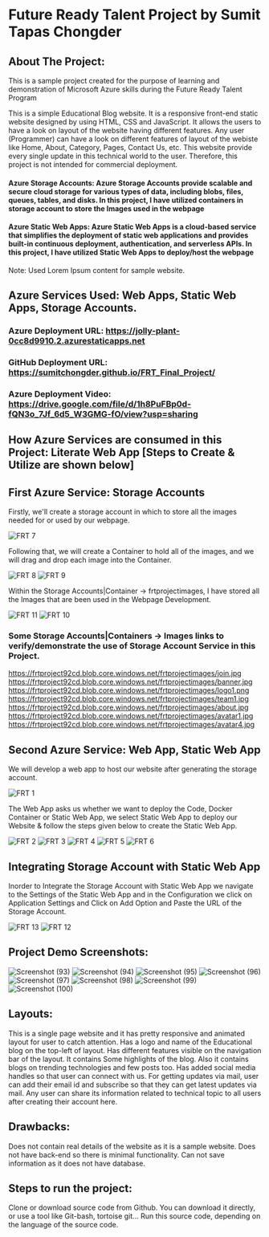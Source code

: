 # Future Ready Talent Project by Sumit Tapas Chongder

## About The Project:
 This is a sample project created for the purpose of learning and demonstration of Microsoft Azure skills during the Future Ready Talent Program

This is a simple Educational Blog website. It is a responsive front-end static website designed by using HTML, CSS and JavaScript. It allows the users to have a look on layout of the website having different features. Any user (Programmer) can have a look on different features of layout of the webiste like Home, About, Category, Pages, Contact Us, etc.
This website provide every single update in this technical world to the user. 
Therefore, this project is not intended for commercial deployment.
#### Azure Storage Accounts: Azure Storage Accounts provide scalable and secure cloud storage for various types of data, including blobs, files, queues, tables, and disks. In this project, I have utilized containers in storage account to store the Images used in the webpage
#### Azure Static Web Apps: Azure Static Web Apps is a cloud-based service that simplifies the deployment of static web applications and provides built-in continuous deployment, authentication, and serverless APIs. In this project, I have utilized Static Web Apps to deploy/host the webpage
Note: Used Lorem Ipsum content for sample website.

## Azure Services Used: Web Apps, Static Web Apps, Storage Accounts.
### Azure Deployment URL: https://jolly-plant-0cc8d9910.2.azurestaticapps.net
### GitHub Deployment URL: https://sumitchongder.github.io/FRT_Final_Project/
### Azure Deployment Video: https://drive.google.com/file/d/1h8PuFBp0d-fQN3o_7Jf_6d5_W3GMG-fO/view?usp=sharing 

## How Azure Services are consumed in this Project: Literate Web App [Steps to Create & Utilize are shown below]
## First Azure Service: Storage Accounts

Firstly, we'll create a storage account in which to store all the images needed for or used by our webpage.

![FRT 7](https://user-images.githubusercontent.com/77958774/227234439-178f62bf-8ca2-4eee-8e91-63bad58b288a.png)

Following that, we will create a Container to hold all of the images, and we will drag and drop each image into the Container.

![FRT 8](https://user-images.githubusercontent.com/77958774/227234636-c33e76d1-3492-4dc4-a0ec-d6bce18dedd8.png)
![FRT 9](https://user-images.githubusercontent.com/77958774/227234984-e30c60dc-c209-4bd8-8dbb-d99607f75676.png)

Within the Storage Accounts|Container -> frtprojectimages, I have stored all the Images that are been used in the Webpage Development.

![FRT 11](https://user-images.githubusercontent.com/77958774/227235138-24fa3100-45fa-4536-b431-5fe21addcc33.png)
![FRT 10](https://user-images.githubusercontent.com/77958774/227235221-122ed3cd-807e-4275-bb61-f4cb83e70503.png)

### Some Storage Accounts|Containers -> Images links to verify/demonstrate the use of Storage Account Service in this Project.
 https://frtproject92cd.blob.core.windows.net/frtprojectimages/join.jpg   
 https://frtproject92cd.blob.core.windows.net/frtprojectimages/banner.jpg
 https://frtproject92cd.blob.core.windows.net/frtprojectimages/logo1.png
 https://frtproject92cd.blob.core.windows.net/frtprojectimages/team1.jpg
 https://frtproject92cd.blob.core.windows.net/frtprojectimages/about.jpg
 https://frtproject92cd.blob.core.windows.net/frtprojectimages/avatar1.jpg
https://frtproject92cd.blob.core.windows.net/frtprojectimages/avatar4.jpg


## Second Azure Service: Web App, Static Web App

We will develop a web app to host our website after generating the storage account.

![FRT 1](https://user-images.githubusercontent.com/77958774/227236657-b55173d0-154a-47c1-b6ce-c1c6cb67479c.png)

The Web App asks us whether we want to deploy the Code, Docker Container or Static Web App, we select Static Web App to deploy our Website & follow the steps given below to create the Static Web App.

![FRT 2](https://user-images.githubusercontent.com/77958774/227237622-cfc07c3f-168c-4116-87d2-24a73b7be849.png)
![FRT 3](https://user-images.githubusercontent.com/77958774/227237721-bfccebbe-bb78-4c81-86a3-de575c8bea43.png)
![FRT 4](https://user-images.githubusercontent.com/77958774/227238136-31a2a36e-be08-4f8f-8baf-df9e5fa4b1e2.png)
![FRT 5](https://user-images.githubusercontent.com/77958774/227238331-5f715e33-31b1-4316-a60a-9b0dfdfd4eea.png)
![FRT 6](https://user-images.githubusercontent.com/77958774/227238418-95a3aea8-7624-47ba-874c-b7a941c47e8a.png)

## Integrating Storage Account with Static Web App
Inorder to Integrate the Storage Account with Static Web App we navigate to the Settings of the Static Web App and in the Configuration we click on Application Settings and Click on Add Option and Paste the URL of the Storage Account.

![FRT 13](https://user-images.githubusercontent.com/77958774/227265203-3a4e1eb2-3f38-4578-b714-2730e1dbfbaf.png)
![FRT 12](https://user-images.githubusercontent.com/77958774/227263458-b0b7b7ec-25d8-4bc3-a09a-b3a5860ab09f.png)

## Project Demo Screenshots:
![Screenshot (93)](https://user-images.githubusercontent.com/77958774/227239584-69860598-c939-4742-b725-192493c31965.png)
![Screenshot (94)](https://user-images.githubusercontent.com/77958774/227239730-ac60c8c6-0616-4175-9a5f-bbcae33bf610.png)
![Screenshot (95)](https://user-images.githubusercontent.com/77958774/227239796-560ed3c7-8c1f-49a5-936e-373b1e647e05.png)
![Screenshot (96)](https://user-images.githubusercontent.com/77958774/227239814-8c637fba-4bf9-4ea5-9bc0-810a200eafeb.png)
![Screenshot (97)](https://user-images.githubusercontent.com/77958774/227239841-64eb63d2-696c-4153-8b8c-c5226b249494.png)
![Screenshot (98)](https://user-images.githubusercontent.com/77958774/227239876-d5b7c3fd-b12c-4e18-b963-2500ec52ebeb.png)
![Screenshot (99)](https://user-images.githubusercontent.com/77958774/227240017-d05ca115-94fd-4279-a9d0-bbd5b59a54c3.png)
![Screenshot (100)](https://user-images.githubusercontent.com/77958774/227240057-b808996b-0973-4204-a3df-0e109ac5e566.png)

## Layouts:
 This is a single page website and it has pretty responsive and animated layout for user to catch attention.
Has a logo and name of the Educational blog on the top-left of layout.
Has different features visible on the navigation bar of the layout.
It contains Some highlights of the blog.
Also it contains blogs on trending technologies and few posts too.
Has added social media handles so that user can connect with us.
For getting updates via mail, user can add their email id and subscribe so that they can get latest updates via mail.
Any user can share its information related to technical topic to all users after creating their account here.

## Drawbacks:
 Does not contain real details of the website as it is a sample website.
Does not have back-end so there is minimal functionality.
Can not save information as it does not have database.


## Steps to run the project:
 Clone or download source code from Github.
You can download it directly, or use a tool like Git-bash, tortoise git...
Run this source code, depending on the language of the source code.
